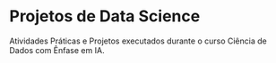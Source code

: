 # Projetos de Data Science
Atividades Práticas e Projetos executados durante o curso Ciência de Dados com Ênfase em IA.

